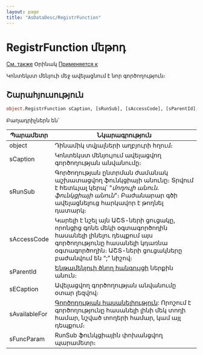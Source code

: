 ```yaml
---
layout: page
title: "AsDataDesc/RegistrFunction"
---
```



# RegistrFunction մեթոդ

[См. также](../AsDataDesc.md) Օրինակ [Применяется к](../AsDataDesc.md)

Կոնտեկստ մենյուի մեջ ավելացնում է նոր գործողություն։


## Շարահյուսություն

``` vb
object.RegistrFunction sCaption, [sRunSub], [sAccessCode], [sParentId], [sECaption], [sAvailableFor], [sFuncParam]]
```


Բաղադրիչներն են՝


| Պարամետր | Նկարագրություն |
|--|--|
|  object  | Դինամիկ տվյալների աղբյուրի հղում։ |
| sCaption | Կոնտեկստ մենյույում ավելացվող գործողության անվանումը։ |
| sRunSub | Գործողության ընտրման ժամանակ աշխատացվող ֆունկցիայի անունը։ Տրվում է հետևյալ կերպ՝ "*մոդուլի անուն*․*ֆունկցիայի անուն*"։ Բաժանարար գծի ավելացնելուց հարկավոր է թողնել դատարկ։ |
| sAccessCode | Կարելի է նշել այն ԱՇՏ-ների ցուցակը, որոնցից գոնե մեկի օգտագործողին հասանելի լինելու դեպքում այս գործողությունը հասանելի կդառնա օգտագործողին։ ԱՇՏ-ների ցուցակները բաժանվում են “;” նիշով։ |
| sParentId | [Ենթամենյուի ծնող հանգույցի](RegistrNode_DDesc.html)  ներքին անուն։ |
| sECaption | Ավելացվող գործողության անվանումը օտար լեզվով։ |
| sAvailableFor| [Գործողության հասանելիություն](../../Constants/const_RegistrFunctionAvailability.html): Որոշում է գործողությունը հասանելի լինի մեկ տողի համար, նշված տողերի համար, կամ այլ դեպքում։ |
| sFuncParam | RunSub ֆունկցիային փոխանցվող պարամետր։ |


